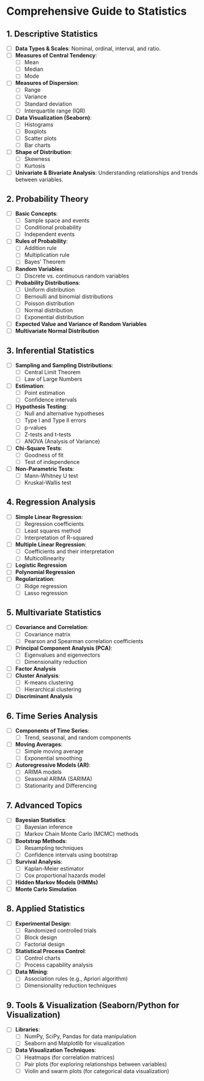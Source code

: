 
# Comprehensive Guide to Statistics

## 1. Descriptive Statistics
- [ ] **Data Types & Scales**: Nominal, ordinal, interval, and ratio.
- [ ] **Measures of Central Tendency**:
  - [ ] Mean
  - [ ] Median
  - [ ] Mode
- [ ] **Measures of Dispersion**:
  - [ ] Range
  - [ ] Variance
  - [ ] Standard deviation
  - [ ] Interquartile range (IQR)
- [ ] **Data Visualization (Seaborn)**:
  - [ ] Histograms
  - [ ] Boxplots
  - [ ] Scatter plots
  - [ ] Bar charts
- [ ] **Shape of Distribution**:
  - [ ] Skewness
  - [ ] Kurtosis
- [ ] **Univariate & Bivariate Analysis**: Understanding relationships and trends between variables.

## 2. Probability Theory
- [ ] **Basic Concepts**:
  - [ ] Sample space and events
  - [ ] Conditional probability
  - [ ] Independent events
- [ ] **Rules of Probability**:
  - [ ] Addition rule
  - [ ] Multiplication rule
  - [ ] Bayes’ Theorem
- [ ] **Random Variables**:
  - [ ] Discrete vs. continuous random variables
- [ ] **Probability Distributions**:
  - [ ] Uniform distribution
  - [ ] Bernoulli and binomial distributions
  - [ ] Poisson distribution
  - [ ] Normal distribution
  - [ ] Exponential distribution
- [ ] **Expected Value and Variance of Random Variables**
- [ ] **Multivariate Normal Distribution**

## 3. Inferential Statistics
- [ ] **Sampling and Sampling Distributions**:
  - [ ] Central Limit Theorem
  - [ ] Law of Large Numbers
- [ ] **Estimation**:
  - [ ] Point estimation
  - [ ] Confidence intervals
- [ ] **Hypothesis Testing**:
  - [ ] Null and alternative hypotheses
  - [ ] Type I and Type II errors
  - [ ] p-values
  - [ ] Z-tests and t-tests
  - [ ] ANOVA (Analysis of Variance)
- [ ] **Chi-Square Tests**:
  - [ ] Goodness of fit
  - [ ] Test of independence
- [ ] **Non-Parametric Tests**:
  - [ ] Mann-Whitney U test
  - [ ] Kruskal-Wallis test

## 4. Regression Analysis
- [ ] **Simple Linear Regression**:
  - [ ] Regression coefficients
  - [ ] Least squares method
  - [ ] Interpretation of R-squared
- [ ] **Multiple Linear Regression**:
  - [ ] Coefficients and their interpretation
  - [ ] Multicollinearity
- [ ] **Logistic Regression**
- [ ] **Polynomial Regression**
- [ ] **Regularization**:
  - [ ] Ridge regression
  - [ ] Lasso regression

## 5. Multivariate Statistics
- [ ] **Covariance and Correlation**:
  - [ ] Covariance matrix
  - [ ] Pearson and Spearman correlation coefficients
- [ ] **Principal Component Analysis (PCA)**:
  - [ ] Eigenvalues and eigenvectors
  - [ ] Dimensionality reduction
- [ ] **Factor Analysis**
- [ ] **Cluster Analysis**:
  - [ ] K-means clustering
  - [ ] Hierarchical clustering
- [ ] **Discriminant Analysis**

## 6. Time Series Analysis
- [ ] **Components of Time Series**:
  - [ ] Trend, seasonal, and random components
- [ ] **Moving Averages**:
  - [ ] Simple moving average
  - [ ] Exponential smoothing
- [ ] **Autoregressive Models (AR)**:
  - [ ] ARIMA models
  - [ ] Seasonal ARIMA (SARIMA)
  - [ ] Stationarity and Differencing

## 7. Advanced Topics
- [ ] **Bayesian Statistics**:
  - [ ] Bayesian inference
  - [ ] Markov Chain Monte Carlo (MCMC) methods
- [ ] **Bootstrap Methods**:
  - [ ] Resampling techniques
  - [ ] Confidence intervals using bootstrap
- [ ] **Survival Analysis**:
  - [ ] Kaplan-Meier estimator
  - [ ] Cox proportional hazards model
- [ ] **Hidden Markov Models (HMMs)**
- [ ] **Monte Carlo Simulation**

## 8. Applied Statistics
- [ ] **Experimental Design**:
  - [ ] Randomized controlled trials
  - [ ] Block design
  - [ ] Factorial design
- [ ] **Statistical Process Control**:
  - [ ] Control charts
  - [ ] Process capability analysis
- [ ] **Data Mining**:
  - [ ] Association rules (e.g., Apriori algorithm)
  - [ ] Dimensionality reduction techniques

## 9. Tools & Visualization (Seaborn/Python for Visualization)
- [ ] **Libraries**:
  - [ ] NumPy, SciPy, Pandas for data manipulation
  - [ ] Seaborn and Matplotlib for visualization
- [ ] **Data Visualization Techniques**:
  - [ ] Heatmaps (for correlation matrices)
  - [ ] Pair plots (for exploring relationships between variables)
  - [ ] Violin and swarm plots (for categorical data visualization)
